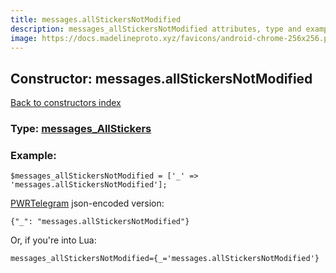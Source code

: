 ```yaml
---
title: messages.allStickersNotModified
description: messages_allStickersNotModified attributes, type and example
image: https://docs.madelineproto.xyz/favicons/android-chrome-256x256.png
---
```

## Constructor: messages.allStickersNotModified  
[Back to constructors index](index.md)






### Type: [messages\_AllStickers](../types/messages_AllStickers.md)


### Example:

```
$messages_allStickersNotModified = ['_' => 'messages.allStickersNotModified'];
```  

[PWRTelegram](https://pwrtelegram.xyz) json-encoded version:

```
{"_": "messages.allStickersNotModified"}
```


Or, if you're into Lua:  


```
messages_allStickersNotModified={_='messages.allStickersNotModified'}

```


